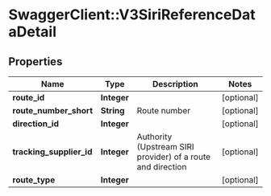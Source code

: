 # SwaggerClient::V3SiriReferenceDataDetail

## Properties
Name | Type | Description | Notes
------------ | ------------- | ------------- | -------------
**route_id** | **Integer** |  | [optional] 
**route_number_short** | **String** | Route number | [optional] 
**direction_id** | **Integer** |  | [optional] 
**tracking_supplier_id** | **Integer** | Authority (Upstream SIRI provider) of a route and direction | [optional] 
**route_type** | **Integer** |  | [optional] 

